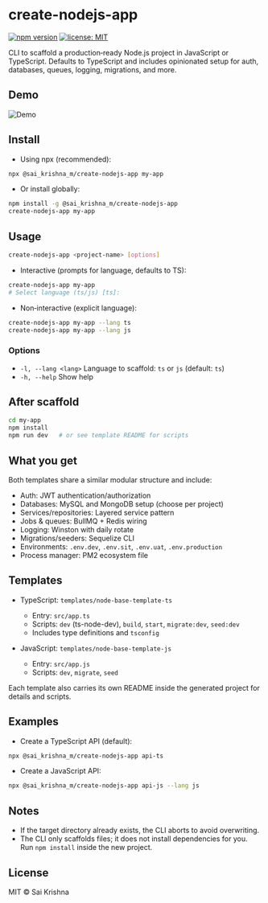 # create-nodejs-app

[![npm version](https://img.shields.io/npm/v/@sai_krishna_m/create-nodejs-app.svg)](https://www.npmjs.com/package/@sai_krishna_m/create-nodejs-app)
[![license: MIT](https://img.shields.io/badge/license-MIT-green.svg)](LICENSE)

CLI to scaffold a production‑ready Node.js project in JavaScript or TypeScript. Defaults to TypeScript and includes opinionated setup for auth, databases, queues, logging, migrations, and more.

## Demo

![Demo](https://cdn.jsdelivr.net/gh/saikrishna1355/node_cli@main/ubuntu_terminal_final.gif)

## Install

- Using npx (recommended):

```bash
npx @sai_krishna_m/create-nodejs-app my-app
```

- Or install globally:

```bash
npm install -g @sai_krishna_m/create-nodejs-app
create-nodejs-app my-app
```

## Usage

```bash
create-nodejs-app <project-name> [options]
```

- Interactive (prompts for language, defaults to TS):

```bash
create-nodejs-app my-app
# Select language (ts/js) [ts]:
```

- Non‑interactive (explicit language):

```bash
create-nodejs-app my-app --lang ts
create-nodejs-app my-app --lang js
```

### Options

- `-l, --lang <lang>` Language to scaffold: `ts` or `js` (default: `ts`)
- `-h, --help` Show help

## After scaffold

```bash
cd my-app
npm install
npm run dev   # or see template README for scripts
```

## What you get

Both templates share a similar modular structure and include:

- Auth: JWT authentication/authorization
- Databases: MySQL and MongoDB setup (choose per project)
- Services/repositories: Layered service pattern
- Jobs & queues: BullMQ + Redis wiring
- Logging: Winston with daily rotate
- Migrations/seeders: Sequelize CLI
- Environments: `.env.dev`, `.env.sit`, `.env.uat`, `.env.production`
- Process manager: PM2 ecosystem file

## Templates

- TypeScript: `templates/node-base-template-ts`

  - Entry: `src/app.ts`
  - Scripts: `dev` (ts-node-dev), `build`, `start`, `migrate:dev`, `seed:dev`
  - Includes type definitions and `tsconfig`

- JavaScript: `templates/node-base-template-js`
  - Entry: `src/app.js`
  - Scripts: `dev`, `migrate`, `seed`

Each template also carries its own README inside the generated project for details and scripts.

## Examples

- Create a TypeScript API (default):

```bash
npx @sai_krishna_m/create-nodejs-app api-ts
```

- Create a JavaScript API:

```bash
npx @sai_krishna_m/create-nodejs-app api-js --lang js
```

## Notes

- If the target directory already exists, the CLI aborts to avoid overwriting.
- The CLI only scaffolds files; it does not install dependencies for you. Run `npm install` inside the new project.

## License

MIT © Sai Krishna

